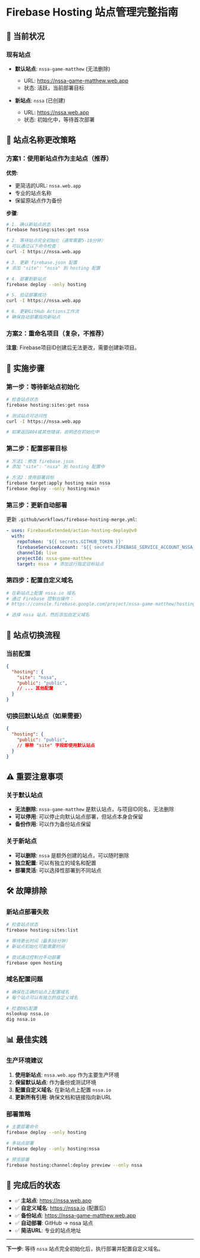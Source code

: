 # Firebase Hosting 站点管理完整指南

## 🎯 当前状况

### 现有站点
- **默认站点**: `nssa-game-matthew` (无法删除)
  - URL: https://nssa-game-matthew.web.app
  - 状态: 活跃，当前部署目标
  
- **新站点**: `nssa` (已创建)
  - URL: https://nssa.web.app
  - 状态: 初始化中，等待首次部署

## 🔧 站点名称更改策略

### 方案1：使用新站点作为主站点（推荐）

**优势**:
- 更简洁的URL: `nssa.web.app`
- 专业的站点名称
- 保留原站点作为备份

**步骤**:
```bash
# 1. 确认新站点状态
firebase hosting:sites:get nssa

# 2. 等待站点完全初始化（通常需要5-10分钟）
# 可以通过以下命令检查：
curl -I https://nssa.web.app

# 3. 更新 firebase.json 配置
# 添加 "site": "nssa" 到 hosting 配置

# 4. 部署到新站点
firebase deploy --only hosting

# 5. 验证部署成功
curl -I https://nssa.web.app

# 6. 更新GitHub Actions工作流
# 确保自动部署指向新站点
```

### 方案2：重命名项目（复杂，不推荐）

**注意**: Firebase项目ID创建后无法更改，需要创建新项目。

## 🚀 实施步骤

### 第一步：等待新站点初始化
```bash
# 检查站点状态
firebase hosting:sites:get nssa

# 测试站点可访问性
curl -I https://nssa.web.app

# 如果返回404或其他错误，说明还在初始化中
```

### 第二步：配置部署目标
```bash
# 方法1：修改 firebase.json
# 添加 "site": "nssa" 到 hosting 配置中

# 方法2：使用部署目标
firebase target:apply hosting main nssa
firebase deploy --only hosting:main
```

### 第三步：更新自动部署
更新 `.github/workflows/firebase-hosting-merge.yml`:
```yaml
- uses: FirebaseExtended/action-hosting-deploy@v0
  with:
    repoToken: '${{ secrets.GITHUB_TOKEN }}'
    firebaseServiceAccount: '${{ secrets.FIREBASE_SERVICE_ACCOUNT_NSSA_GAME_MATTHEW }}'
    channelId: live
    projectId: nssa-game-matthew
    target: nssa  # 添加这行指定目标站点
```

### 第四步：配置自定义域名
```bash
# 在新站点上配置 nssa.io 域名
# 通过 Firebase 控制台操作：
# https://console.firebase.google.com/project/nssa-game-matthew/hosting/main

# 选择 nssa 站点，然后添加自定义域名
```

## 🔄 站点切换流程

### 当前配置
```json
{
  "hosting": {
    "site": "nssa",
    "public": "public",
    // ... 其他配置
  }
}
```

### 切换回默认站点（如果需要）
```json
{
  "hosting": {
    "public": "public",
    // 移除 "site" 字段即使用默认站点
  }
}
```

## ⚠️ 重要注意事项

### 关于默认站点
- **无法删除**: `nssa-game-matthew` 是默认站点，与项目ID同名，无法删除
- **可以停用**: 可以停止向默认站点部署，但站点本身会保留
- **备份作用**: 可以作为备份站点保留

### 关于新站点
- **可以删除**: `nssa` 是额外创建的站点，可以随时删除
- **独立配置**: 可以有独立的域名和配置
- **部署灵活**: 可以选择性部署到不同站点

## 🛠️ 故障排除

### 新站点部署失败
```bash
# 检查站点状态
firebase hosting:sites:list

# 等待更长时间（最多30分钟）
# 新站点初始化可能需要时间

# 尝试通过控制台手动部署
firebase open hosting
```

### 域名配置问题
```bash
# 确保在正确的站点上配置域名
# 每个站点可以有独立的自定义域名

# 检查DNS配置
nslookup nssa.io
dig nssa.io
```

## 📊 最佳实践

### 生产环境建议
1. **使用新站点**: `nssa.web.app` 作为主要生产环境
2. **保留默认站点**: 作为备份或测试环境
3. **配置自定义域名**: 在新站点上配置 `nssa.io`
4. **更新所有引用**: 确保文档和链接指向新URL

### 部署策略
```bash
# 主要部署命令
firebase deploy --only hosting

# 多站点部署
firebase deploy --only hosting:nssa

# 预览部署
firebase hosting:channel:deploy preview --only nssa
```

## 🎉 完成后的状态

- ✅ **主站点**: https://nssa.web.app
- ✅ **自定义域名**: https://nssa.io (配置后)
- ✅ **备份站点**: https://nssa-game-matthew.web.app
- ✅ **自动部署**: GitHub → nssa 站点
- ✅ **简洁URL**: 专业的站点地址

---

**下一步**: 等待 `nssa` 站点完全初始化后，执行部署并配置自定义域名。
